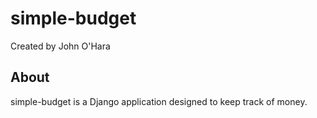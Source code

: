# simple-budget

Created by John O'Hara

## About

simple-budget is a Django application designed to keep track of money.

